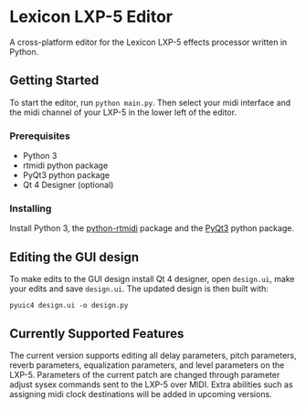 # Lexicon LXP-5 Editor

A cross-platform editor for the Lexicon LXP-5 effects processor written in Python.

## Getting Started

To start the editor, run `python main.py`.  Then select your midi interface and the midi channel of your LXP-5 in the
lower left of the editor.  

### Prerequisites

- Python 3
- rtmidi python package
- PyQt3 python package
- Qt 4 Designer (optional)

### Installing

Install Python 3, the [python-rtmidi](https://pypi.python.org/pypi/python-rtmidi) package and the
[PyQt3](https://sourceforge.net/projects/pyqt/files/PyQt3/) python package.

## Editing the GUI design
To make edits to the GUI design install Qt 4 designer, open `design.ui`, make your edits and save `design.ui`.
The updated design is then built with:

`pyuic4 design.ui -o design.py`

## Currently Supported Features
The current version supports editing all delay parameters, pitch parameters, reverb parameters, equalization parameters,
and level parameters on the LXP-5.  Parameters of the current patch are changed through parameter
adjust sysex commands sent to the LXP-5 over MIDI.  Extra abilities such as assigning midi clock destinations will be added in upcoming
versions.

